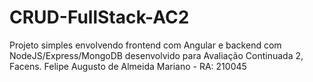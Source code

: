 # CRUD-FullStack-AC2
 Projeto simples envolvendo frontend com Angular e backend com NodeJS/Express/MongoDB desenvolvido para Avaliação Continuada 2, Facens.
Felipe Augusto de Almeida Mariano - RA: 210045
